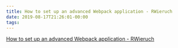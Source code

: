 ```yaml
---
title: How to set up an advanced Webpack application - RWieruch
date: 2019-08-17T21:26:01-00:00
tags:
---
```


[How to set up an advanced Webpack application - RWieruch](https://www.robinwieruch.de/webpack-advanced-setup-tutorial/)
